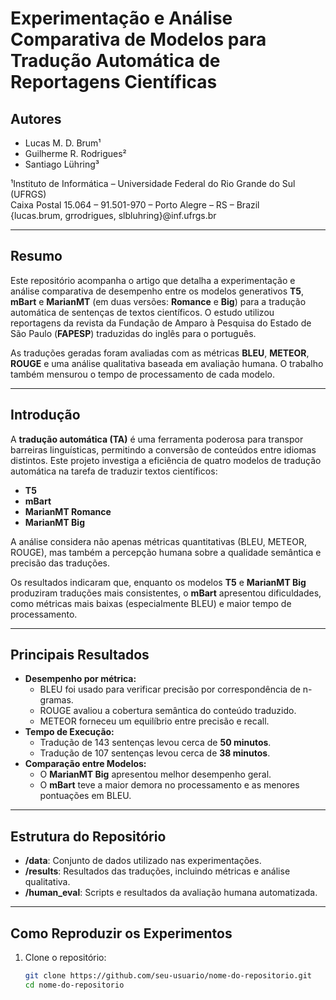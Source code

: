 # Experimentação e Análise Comparativa de Modelos para Tradução Automática de Reportagens Científicas

## Autores
- Lucas M. D. Brum¹
- Guilherme R. Rodrigues²
- Santiago Lühring³  

¹Instituto de Informática – Universidade Federal do Rio Grande do Sul (UFRGS)  
Caixa Postal 15.064 – 91.501-970 – Porto Alegre – RS – Brazil  
{lucas.brum, grrodrigues, slbluhring}@inf.ufrgs.br  

---

## Resumo  
Este repositório acompanha o artigo que detalha a experimentação e análise comparativa de desempenho entre os modelos generativos **T5**, **mBart** e **MarianMT** (em duas versões: **Romance** e **Big**) para a tradução automática de sentenças de textos científicos. O estudo utilizou reportagens da revista da Fundação de Amparo à Pesquisa do Estado de São Paulo (**FAPESP**) traduzidas do inglês para o português.  

As traduções geradas foram avaliadas com as métricas **BLEU**, **METEOR**, **ROUGE** e uma análise qualitativa baseada em avaliação humana. O trabalho também mensurou o tempo de processamento de cada modelo.  

---

## Introdução  
A **tradução automática (TA)** é uma ferramenta poderosa para transpor barreiras linguísticas, permitindo a conversão de conteúdos entre idiomas distintos. Este projeto investiga a eficiência de quatro modelos de tradução automática na tarefa de traduzir textos científicos:  
- **T5**  
- **mBart**  
- **MarianMT Romance**  
- **MarianMT Big**  

A análise considera não apenas métricas quantitativas (BLEU, METEOR, ROUGE), mas também a percepção humana sobre a qualidade semântica e precisão das traduções.  

Os resultados indicaram que, enquanto os modelos **T5** e **MarianMT Big** produziram traduções mais consistentes, o **mBart** apresentou dificuldades, como métricas mais baixas (especialmente BLEU) e maior tempo de processamento.  

---

## Principais Resultados  
- **Desempenho por métrica:**  
  - BLEU foi usado para verificar precisão por correspondência de n-gramas.  
  - ROUGE avaliou a cobertura semântica do conteúdo traduzido.  
  - METEOR forneceu um equilíbrio entre precisão e recall.  
- **Tempo de Execução:**  
  - Tradução de 143 sentenças levou cerca de **50 minutos**.  
  - Tradução de 107 sentenças levou cerca de **38 minutos**.  
- **Comparação entre Modelos:**  
  - O **MarianMT Big** apresentou melhor desempenho geral.  
  - O **mBart** teve a maior demora no processamento e as menores pontuações em BLEU.
---

## Estrutura do Repositório  
- **/data**: Conjunto de dados utilizado nas experimentações.  
- **/results**: Resultados das traduções, incluindo métricas e análise qualitativa.  
- **/human_eval**: Scripts e resultados da avaliação humana automatizada.

---

## Como Reproduzir os Experimentos  
1. Clone o repositório:  
   ```bash
   git clone https://github.com/seu-usuario/nome-do-repositorio.git
   cd nome-do-repositorio